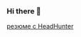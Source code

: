 ### Hi there 👋

  [резюме с HeadHunter](https://drive.google.com/file/d/1Q4Vf4NmmBFJQA5PYQhBwXn_RBr1JYBii/view?usp=sharing)


